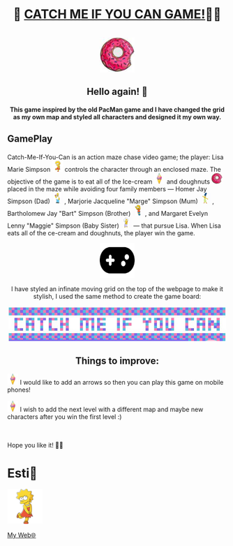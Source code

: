 <div align="center">
  
# 🏃 [CATCH ME IF YOU CAN GAME!](https://estishi87.github.io/CatchMeIfYouCan/)🏃‍♀️
<br >

<!-- Donut PIC -->
<div align="center">
    <img src="images/donut1.jpg" alt="Logo" width="80" height="80">
  </a>


  
  

## Hello again! 👋<br > </div>

#### This game inspired by the old PacMan game and I have changed the grid as my own map and styled all characters and designed it my own way.<br > 
  ## <p align="left">GamePlay</p> 

<p align="left">Catch-Me-If-You-Can is an action maze chase video game; the player: Lisa Marie Simpson <a align="left"> <img src="images/lisa3.png" width="25" height="25">
  </a> controls the character through an enclosed maze. The objective of the game is to eat all of the Ice-cream <a align="left"> <img src="images/icecream1.jpg" width="25" height="25">
  </a> and doughnuts <a align="left"> <img src="images/donut1.jpg" width="25" height="25">
  </a> placed in the maze while avoiding four family members — Homer Jay Simpson (Dad) <a align="left"> <img src="images/happyDad1.png" width="25" height="25">
  </a>, Marjorie Jacqueline "Marge" Simpson (Mum) <a align="left"> <img src="images/happyMum1.jpg" width="25" height="25">
  </a>, Bartholomew Jay "Bart" Simpson (Brother) <a align="left"> <img src="images/happyBrother1.png" width="25" height="25">
  </a>, and Margaret Evelyn Lenny "Maggie" Simpson (Baby Sister) <a align="left"> <img src="images/angrybaby1.png" width="25" height="25">
  </a> — that pursue Lisa. When Lisa eats all of the ce-cream and doughnuts, the player win the game.

<div align="center">
    <img src="images/fav1.svg" alt="Logo" width="80" height="80">
  </a> </div> 

I have styled an infinate moving grid on the top of the webpage to make it stylish, I used the same method to create the game board:
<!-- Moving Letters Pic -->
<div align="center">
    <img src="images/grid.JPG" alt="Logo" width="500" height="80">
  </a>

## Things to improve: <br >
<div align="left">
    <img src="images/icecream1.jpg" alt="Logo" width="25" height="25">
  </a> I would like to add an arrows so then you can play this game on mobile phones! <br ><br >
<img src="images/icecream1.jpg" alt="Logo" width="25" height="25">
  </a> I wish to add the next level with a different map and maybe new characters after you win the first level :) <br >
<br ><br >

Hope you like it! 🙌🏻

# Esti🎀<br />
<!-- PIC OF ME --> <div align="left">
  <a href="https://estishi87.github.io/EstiShi/">
    <img src="images/lisa3.png" alt="Logo" width="80" height="80">
  </a> <br >
  
[My Web🌐](https://estishi87.github.io/EstiShi/)
<br >

